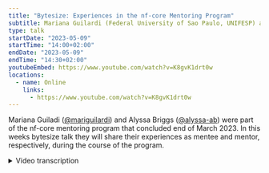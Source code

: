 ```yaml
---
title: "Bytesize: Experiences in the nf-core Mentoring Program"
subtitle: Mariana Guilardi (Federal University of Sao Paulo, UNIFESP) and Alyssa Briggs (The University of Texas at Dallas)
type: talk
startDate: "2023-05-09"
startTime: "14:00+02:00"
endDate: "2023-05-09"
endTime: "14:30+02:00"
youtubeEmbed: https://www.youtube.com/watch?v=K8gvK1drt0w
locations:
  - name: Online
    links:
      - https://www.youtube.com/watch?v=K8gvK1drt0w
---
```


Mariana Guiladi ([@mariguilardi](https://github.com/mariguilardi)) and Alyssa Briggs ([@alyssa-ab](https://github.com/alyssa-ab)) were part of the nf-core mentoring program that concluded end of March 2023. In this weeks bytesize talk they will share their experiences as mentee and mentor, respectively, during the course of the program.

<details markdown="1"><summary>Video transcription</summary>
**Note: The content has been edited for reader-friendliness**

[0:01](https://www.youtube.com/watch?v=K8gvK1drt0w&t=1)
(host) Hello, everyone, and welcome to this week's bytesize. I'm very happy to have with me Alyssa Briggs and Mariana Guiladi. These were mentor and mentee, respectively, in the mentorship program that just closed. They will give us some of their impressions during the time there. Now it's off to you.

[0:34](https://www.youtube.com/watch?v=K8gvK1drt0w&t=34)
Hello, everyone. Thank you for the introduction, and thank you for joining us here. I'm Alyssa. I will be going ahead and starting our presentation. Just to start with a little bit of background on us. We were both a part of the second round of this mentorship program. We're just going to go over what were our assumptions before we started the program, what goals did we start with, why did we apply, what were we looking to get out of this, what did we see as some benefits or takeaways from the program, and then just advice for anyone interested, whether it's applying as a mentor or a mentee.

[1:23](https://www.youtube.com/watch?v=K8gvK1drt0w&t=83)
I did just want to show this picture before we got started. As you can see, this program is quite global. It's grown a lot since the first round and also is expanding into different regions as well. This is awesome. We're reaching some more underrepresented communities. You can see me up here in the US and then Mariana up there in South America. This is a really cool aspect of the program, I thought. Whenever we come together for the larger group meetings in the program, it's awesome to see what everyone is working on and the progress they're making, all in different parts. Just a really fun aspect of the program.

[2:03](https://www.youtube.com/watch?v=K8gvK1drt0w&t=123)
More into what we're going to talk about, the assumptions that we had before starting the program. One of my assumptions was that the mentor and mentee pairing was going to be based on experience level. I myself am fairly new with nf-core Nextflow. I've only been working with it for about a year. I was really hoping that I could help someone who was essentially completely new so that we could get the most out of the program as possible. What we found is this was definitely true. A lot of thought goes into making these pairings, not just based on experience level, but also on your research interests. Mariana and I both have some interest in viral or pathogen interactions with hosts. We were able to do some good work that we were both interested in because of that. This was a really great aspect about the program. Another assumption, this is one that Mariana specifically had, was that there would be strict guidelines and expectations. What we found is that the program is actually really flexible. It's not strict. It's not rigid. There are some expectations as to try to meet two hours a week, try to accomplish certain things without the program, but your options are huge. You can really cater that to your experience level, how much time you have to put into this, and your interests as well. That was great. Then another assumption was that you can learn Nextflow with no prior experience within the scope of the program. The program itself is going to just be about four months, which might sound a little bit daunting to try to learn everything about Nextflow in that time. But you absolutely can learn what you need to about Nextflow in that time period. You can go from having no experience, if that's where you're starting, to ending up with the skills needed to write and maintain a pipeline, if that's what you're looking to do.

[3:58](https://www.youtube.com/watch?v=K8gvK1drt0w&t=238)
We're going to talk a little bit about our aims before the program. When I first applied, I didn't have any experience with Nextflow. I was starting with bioinformatics. My main goals involved to learn the basics, how to run pipelines. But also, I had interest to learn how to write the code. Not only my own pipelines, but also help in pipelines of other people in the community. Alyssa is going to talk a little bit about her mentor site. So my goals when going into this program, I really wanted to contribute to our nf-core community in some way. I had a great experience with having a mentor of my own through my university, who really passed on the skills for nf-core and Nextflow to me. Having learned those, I really wanted to be able to pass them on myself. That was a big goal. Then I also wanted to gain experience and confidence by teaching the basics of Nextflow. As I've said many times, I was fairly new. I've done mentoring and teaching before, but never with anything related to bioinformatics. I definitely wanted to expand into that and just get more experience and confidence. I also went into this wanting to learn from my mentee and fellow mentors. Definitely, this isn't a one-way street. If you're a mentor, you're still going to learn a lot yourself, and I definitely did. But that was an aim going into the program.

[5:35](https://www.youtube.com/watch?v=K8gvK1drt0w&t=335)
As Alyssa has said before, the program is very flexible. In our case, what we tried to do was weekly meetings. Each meeting, we tried to solve a problem. In the first meetings, we worked on the beginner tutorial of Nextflow. But we also later worked on pipelines that already existed. But we also tried to make sure that we were trying to implement new pipelines and new modules to contribute to the nf-core community. During this whole process, I was able to learn not only how to run these pipelines, but also how to write and test these new models and new pipelines that we tried to implement. Another experience that was really good was to see that not only we can contribute with coach the nf-core community, but also in other ways. For example, there is the Slack of the nf-core community. You can reach the questions inside of this Slack and answer and help people with their questions. Another way that we can help in the community is helping the translation of the training materials into another language than English, to help people around the globe to learn Nextflow. Some of my experiences. Again, like I said before, even if you're a mentor, it's not a one-way street. Make sure to learn from your mentees strengths. I think that was an awesome part of the program. Of course, I brought more of the nf-core Nextflow knowledge to the table. Mariana definitely had her own strengths as well, having been in bioinformatics longer than me. I learned a lot from her, which was a great experience.

[7:27](https://www.youtube.com/watch?v=K8gvK1drt0w&t=447)
Then something that's general, just about working with anyone while you're coding. It's nice to hack through that code whenever you're working on something and you hit a problem. You're able to bounce ideas off each other and essentially solve that problem really quickly. You have these weekly meetings and they're two hours. Some people might think that's a big time commitment, but it's really enjoyable. You're working through what you're passionate about and you're having fun while doing it. Great experience. Then we chose two examples just to show of what can be done during this process. This is in our case, because Alyssa is a co-author of this pipeline for viral integration. One of the things that needs to be done to this pipeline was organize the code into subworkflows. Instead of the main pipeline having the bulge of the lines of code, we just call the subworkflows in the main pipeline. You organize this code into the new files to work the subworkflow. For me, it was an interesting experience to see how to make a pipeline more readable, let's say, to see how pipelines are organized when we used Nextflow. This is one example. We try to show another example a little more complex, because three mentors, Sebastian, Kolja, and Alex, were working in a pipeline involving machine learning. They proposed to their mentee, Luria, to not only learn Nextflow using this pipeline, but also contribute with this pipeline. She was able to learn the basics, but also she made in the end of the program a contribution to the nf-core community.

[9:33](https://www.youtube.com/watch?v=K8gvK1drt0w&t=573)
We also want to give a little advice for future mentees and mentors. For the mentees, one thing that is good is try to learn Git and Bash before the program, at least the basics. Because since most of the codes for Nextflow and nf-core are on GitHub, this will help you with your first steps when you start the program. Also, if you already have some experience with other programming languages and you have a pipeline, try to implement this pipeline into a Nextflow pipeline. You'll see that you're going to have a good experience with it. We had some mentees that did that in our round, and they had good experiences doing that. Also, if you're interested in running pipelines, try to use your own data or data that you are interested in. Because in this way, you will be able to see how to implement Nextflow in your everyday life in your career. My advice can apply both to mentors and mentees. My first advice that I pass on is: don't be afraid to start small. Even if your goal in the end is you want to be working on pipelines, know how much experience you're starting with and where you need to start. If that's going through training documentation to start with or trying to just run an nf-core pipeline, don't be afraid to take these smaller steps along the way. They're worth just as much as being able to write a pipeline down the road. Like Mariana was saying, apply your own research interests. Look for scripts that you're using every day. Try to turn them into modules for nf-core. You're contributing to the community. You're working on what you like, and you're not necessarily starting so big that it becomes daunting. Going along with that, I suggest setting something like stepwise goals. If you're starting from the beginning and you have to go through the training documentation and you're trying to work modules and subworkflows and pipelines and all of that, make sure that you celebrate every success and every little thing that you accomplish. It can feel like a lot to get through, especially if you're trying to write a pipeline. Just make sure you're acknowledging all those little steps along the way. Then just don't be afraid to ask for help whenever you're unsure. There's a whole community that's going to be ready to help you. That's going to happen in the regular Slack channels, whichever one is applying to the issue that you're running into, as well as you're going to have your own Slack channel just for your mentorship program. Even if you're a mentor, you don't have to know everything, feel free to reach out if you have a question. You're going to learn something just as much as your mentee is doing.

[12:28](https://www.youtube.com/watch?v=K8gvK1drt0w&t=748)
Just a few messages for you to take and think about. The first one is, this program is not for people that already have experience or have no experience. It's a program for everyone. Don't be afraid to apply as a mentor or as a mentee because you're going to have a good experience, not only learning Nextflow, but also sharing your knowledge with others. If you're thinking about applying as a mentor and you're insecure about you don't have any experience or few experience, always remember that your experience is valuable for someone that doesn't have experience at all with Nextflow. This person will be happy to be your mentee and have your knowledge. Last, as Alyssa said, always leverage each step on the way in the program because it's a step closer to the goals that both mentors and mentees establish in the beginning of the program. All right. That being said, we're pretty much done with talking about our experiences.

[13:46](https://www.youtube.com/watch?v=K8gvK1drt0w&t=826)
Round three of the mentorship is open. Applications are still open until May 15th. If you're interested in applying as a mentor or mentee, make sure you get it in by then. This round is going to run, I believe, from June through the end of September. Then we also have linked here experiences in round two. That's going to be the blog post that talks about the experiences and projects that the pairs worked on during round two. Thank you all for joining today. If you have any questions about our experiences, we'll be happy to answer them.

[14:20](https://www.youtube.com/watch?v=K8gvK1drt0w&t=860)
(host) Thank you so much, Alyssa and Mariana. Now we are open for any questions from the audience. Maybe I can break the ice here. I have a question. No, Phil, you can come in. It's fine.

(question) I have a question. Basically, there is one point that everyone always thinks about when they're applying for something like this, which is the time commitment. It was mentioned before. I was wondering how much apart from these two hours that you spend each week together did you put in separately from these meetings, each of you in a way?

(answer) Yeah, so we had the two hour meetings. Then, of course, Mariana would work on some things in addition for a little bit longer and then whenever we needed to, we'd have conversations on Slack to get her through those issues. Mariana, how much time in addition did you spend? I think like four hours maybe, sometimes less, because we worked a lot together during these meetings. Most of the time when I was outside the meeting, I was focused on learning more about one thing that we discussed more than the time to solve a problem. But we had other pairs that didn't have these weekly meetings. They just talked through chat on Slack. Then if they have a big problem to solve, then they have the meeting. It's very flexible for both of the mentors and mentees to establish how many time they're going to spend on these interactions.

(host) Thank you.

[16:16](https://www.youtube.com/watch?v=K8gvK1drt0w&t=976)
(question) Brilliant talk. Thank you. It was really, really nice to hear your experiences. We spent a lot of time planning how to build this and how formalized it should be and stuff. We're never really sure if it's going to work out. But hearing you guys talk about it really makes me feel very pleased that it was a useful experience for you both. I had a couple of just curiosity questions. I was wondering how much this overlaps with your day job, Mariana. Is this something you're going to carry on using day to day going forward? And is it something you were already trying to do before the mentorship came along?

(answer) Yes. Right now, I am a biologist. I'm trying to transition into bioinformatics. For my PhD, I'm thinking about implementing a new pipeline that I will use. Translating Python and R scripts into Nextflow. My main goal is to try to use it all my everyday life from now on. One thing that I'm trying to do here with my peers is trying to show everyone that Nextflow is a great tool today to learn. I hope that I can convince others to use it also.

[17:34](https://www.youtube.com/watch?v=K8gvK1drt0w&t=1054)
(question) We have a question in the chat. It goes, did you use any tools besides Slack, GitHub, and video calls to work together?

(answer) In the beginning, we used Gitpod, right? Yeah, we used Gitpod for a little while. Then we actually transitioned over to VS Code. We're using Live Share a lot. That was super helpful in terms of trying to code together. I think those are the main programs we used.

[18:07](https://www.youtube.com/watch?v=K8gvK1drt0w&t=1087)
(host) Maybe I should have mentioned that. Anyone can unmute themselves. I allow that now. If you have a question, just unmute yourself.

(question) Is there anything you would do differently if you were starting together again next week?

(answer) My main thing that I would do differently, since this was the first time I'd mentored nf-core Nextflow, anything like that, is to set, like I said earlier, more stepwise goals. Going in, we weren't exactly sure what to work on, I guess, which was one of the harder parts of the program, is figuring out what to work on. Or if you want to convert some script into an nf-core module, trying to make sure that it fits the standards that nf-core has. Really working through that and trying to come up with those stepwise goals maybe in advance, I think, would have been helpful to give us a little bit more direction. That's what I would have done differently. I totally agree, because in the beginning, probably I should have looked more into the pipelines and models that already existed. To gen an idea how to write on my own pipeline or something like that. But we had some good experience trying to find out which way to go. In the end, we had a good experience because we tried a lot of different ways. That was a good thing. But that's what Alyssa said, I agree. That would be a good way to restart.

(comment) I guess that's the downside of having it very flexible. When you say you work on anything, and then it's difficult to know what to work on.

(speaker) Right, yeah.

[20:11](https://www.youtube.com/watch?v=K8gvK1drt0w&t=1211)
(host) Do we have any more questions from the audience? Do we have any more questions from Phil?

(comment) I could probably think of more, but I've said quite a few already.

(host) In that case, I would very much want to thank you both for being here today and presenting the work also that you've done. I want to thank you also specifically for contributing to nf-core. It's lovely to have you in the community. Of course, I want to thank the audience for listening in and the Chan Zuckerberg Initiative for funding the talks and as it happens, also this mentorship program. Thank you very much. Have a great day.

</details>
